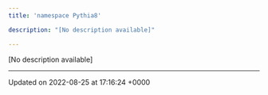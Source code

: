 ```yaml
---
title: 'namespace Pythia8'

description: "[No description available]"

---
```







[No description available]






-------------------------------

Updated on 2022-08-25 at 17:16:24 +0000